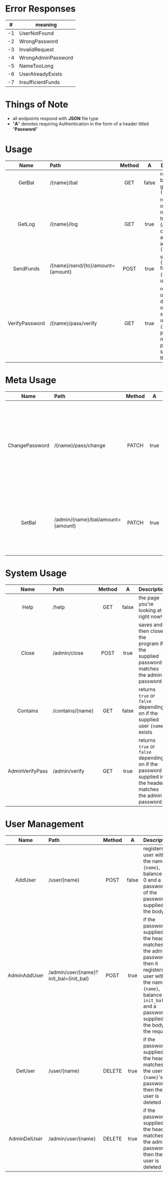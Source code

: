 # Error Responses

| #   | meaning            |
| --- | ------------------ |
| -1  | UserNotFound       |
| -2  | WrongPassword      |
| -3  | InvalidRequest     |
| -4  | WrongAdminPassword |
| -5  | NameTooLong        |
| -6  | UserAlreadyExists  |
| -7  | InsufficientFunds  |

# Things of Note
* all endpoints respond with **JSON** file type
* "**A**" denotes requiring Authentication in the form of a header titled "**Password**"

# Usage
|      Name      | Path                              | Method |   A   | Description                                                                                                                 |
| :------------: | :-------------------------------- | :----: | :---: | --------------------------------------------------------------------------------------------------------------------------- |
|     GetBal     | /{name}/bal                       |  GET   | false | returns the balance of a given user `{name}`                                                                                |
|     GetLog     | /{name}/log                       |  GET   | true  | returns a list of last `n` number of transactions (a configurable amount) of a given user `{name}`                          |
|   SendFunds    | /{name}/send/{to}/amount={amount} |  POST  | true  | sends `{amount}` from user `{name}` to user `{to}`                                                                          |
| VerifyPassword | /{name}/pass/verify               |  GET   | true  | returns `true` or `false` depending on if the supplied user `{name}`'s password matches the password supplied in the header |

# Meta Usage
|      Name      | Path                              | Method |   A   | Description                                                                                                                              |
| :------------: | :-------------------------------- | :----: | :---: | ---------------------------------------------------------------------------------------------------------------------------------------- |
| ChangePassword | /{name}/pass/change               | PATCH  | true  | if the password supplied in the header matches the user `{name}`'s password, the user's password is changed to the one given in the body |
|     SetBal     | /admin/{name}/bal/amount={amount} | PATCH  | true  | sets the balance of a give user `{name}` if the supplied password matches the admin password                                             |

# System Usage
|      Name       | Path             | Method |   A   | Description                                                                                              |
| :-------------: | :--------------- | :----: | :---: | -------------------------------------------------------------------------------------------------------- |
|      Help       | /help            |  GET   | false | the page you're looking at right now!                                                                    |
|      Close      | /admin/close     |  POST  | true  | saves and then closes the program if the supplied password matches the admin password                    |
|    Contains     | /contains/{name} |  GET   | false | returns `true` or `false` depending on if the supplied user `{name}` exists                              |
| AdminVerifyPass | /admin/verify    |  GET   | true  | returns `true` or `false` depending on if the password supplied in the header matches the admin password |

# User Management
|     Name     | Path                                   | Method |   A   | Description                                                                                                                                                                                  |
| :----------: | :------------------------------------- | :----: | :---: | -------------------------------------------------------------------------------------------------------------------------------------------------------------------------------------------- |
|   AddUser    | /user/{name}                           |  POST  | false | registers a user with the name `{name}`, balance of 0 and a password of the password supplied in the body                                                                                    |
| AdminAddUser | /admin/user/{name}?init_bal={init_bal} |  POST  | true  | if the password supplied in the header matches the admin password, then it registers a user with the name `{name}`, balance of `init_bal` and a password supplied by the body of the request |
|   DelUser    | /user/{name}                           | DELETE | true  | if the password supplied in the header matches the user `{name}`'s password, then the user is deleted                                                                                        |
| AdminDelUser | /admin/user/{name}                     | DELETE | true  | if the password supplied in the header matches the admin password, then the user is deleted                                                                                                  |